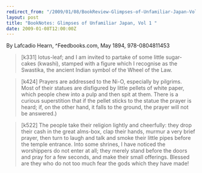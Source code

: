 ```yaml
---
redirect_from: "/2009/01/08/BookReview-Glimpses-of-Unfamiliar-Japan-Vol-1.html"
layout: post
title: "BookNotes: Glimpses of Unfamiliar Japan, Vol 1 "
date: 2009-01-08T12:00:00Z
---
```

By Lafcadio Hearn, ^Feedbooks.com, May 1894, 978-0804811453

> 
> [k331] lotus-leaf; and I am invited to partake of some little sugar-cakes (kwashi), stamped with a figure which I recognise as the Swastika, the ancient Indian symbol of the Wheel of the Law.



> [k424] Prayers are addressed to the Ni-O, especially by pilgrims. Most of their statues are disfigured by little pellets of white paper, which people chew into a pulp and then spit at them. There is a curious superstition that if the pellet sticks to the statue the prayer is heard; if, on the other hand, it falls to the ground, the prayer will not be answered.)



> [k522] The people take their religion lightly and cheerfully: they drop their cash in the great alms-box, clap their hands, murmur a very brief prayer, then turn to laugh and talk and smoke their little pipes before the temple entrance. Into some shrines, I have noticed the worshippers do not enter at all; they merely stand before the doors and pray for a few seconds, and make their small offerings. Blessed are they who do not too much fear the gods which they have made!
> 



